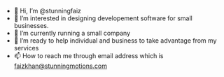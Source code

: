 - 👋 Hi, I’m @stunningfaiz
- 👀 I’m interested in designing developement software for small businesses.
- 🌱 I’m currently running a small company
- 💞️ I’m ready to help individual and business to take advantage from my services  
- 📫 How to reach me through email address which is faizkhan@stunningmotions.com

<!---
stunningfaiz/stunningfaiz is a ✨ special ✨ repository because its `README.md` (this file) appears on your GitHub profile.
You can click the Preview link to take a look at your changes.
--->
